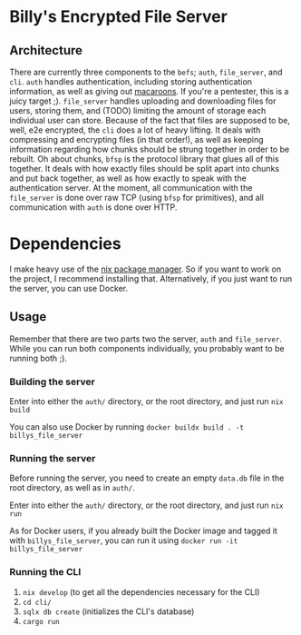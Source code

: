 # Billy's Encrypted File Server

## Architecture
There are currently three components to the `befs`; `auth`, `file_server`, and `cli`.
 `auth` handles authentication, including storing authentication information, as well as giving out [macaroons](http://tech.tmh.io/concept/2016/06/07/macaroons-a-new-flavor-for-authorization.html). If you're a pentester, this is a juicy target ;). `file_server` handles uploading and downloading files for users, storing them, and (TODO) limiting the amount of storage each individual user can store. Because of the fact that files are supposed to be, well, e2e encrypted, the `cli` does a lot of heavy lifting. It deals with compressing and encrypting files (in that order!), as well as keeping information regarding how chunks should be strung together in order to be rebuilt. Oh about chunks, `bfsp` is the protocol library that glues all of this together. It deals with how exactly files should be split apart into chunks and put back together, as well as how exactly to speak with the authentication server. At the moment, all communication with the `file_server` is done over raw TCP (using `bfsp` for primitives), and all communication with `auth` is done over HTTP.
 
# Dependencies
I make heavy use of the [nix package manager](https://nixos.org/download). So if you want to work on the project, I recommend installing that. Alternatively, if you just want to run the server, you can use Docker.

## Usage
Remember that there are two parts two the server, `auth` and `file_server`. While you can run both components individually, you probably want to be running both ;).

### Building the server
Enter into either the `auth/` directory, or the root directory, and just run `nix build`

You can also use Docker by running `docker buildx build . -t billys_file_server`

### Running the server
Before running the server, you need to create an empty `data.db` file in the root directory, as well as in `auth/`. 

Enter into either the `auth/` directory, or the root directory, and just run `nix run`

As for Docker users, if you already built the Docker image and tagged it with `billys_file_server`, you can run it using `docker run -it billys_file_server`

### Running the CLI
1. `nix develop` (to get all the dependencies necessary for the CLI)
2. `cd cli/`
3. `sqlx db create` (initializes the CLI's database)
4. `cargo run`
